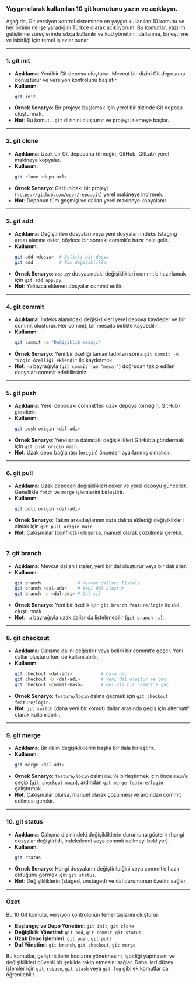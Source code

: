 ###  Yaygın olarak kullanılan 10 git komutunu yazın ve açıklayın.


Aşağıda, Git versiyon kontrol sisteminde en yaygın kullanılan 10 komutu ve her birinin ne işe yaradığını Türkçe olarak açıklıyorum. Bu komutlar, yazılım geliştirme süreçlerinde sıkça kullanılır ve kod yönetimi, dallanma, birleştirme ve işbirliği için temel işlevler sunar.

---

### 1. **git init**
   - **Açıklama**: Yeni bir Git deposu oluşturur. Mevcut bir dizini Git deposuna dönüştürür ve versiyon kontrolünü başlatır.
   - **Kullanım**:
     ```bash
     git init
     ```
   - **Örnek Senaryo**: Bir projeye başlamak için yerel bir dizinde Git deposu oluşturmak.
   - **Not**: Bu komut, `.git` dizinini oluşturur ve projeyi izlemeye başlar.

---

### 2. **git clone**
   - **Açıklama**: Uzak bir Git deposunu (örneğin, GitHub, GitLab) yerel makineye kopyalar.
   - **Kullanım**:
     ```bash
     git clone <depo-url>
     ```
   - **Örnek Senaryo**: GitHub’daki bir projeyi (`https://github.com/user/repo.git`) yerel makineye indirmek.
   - **Not**: Deponun tüm geçmişi ve dalları yerel makineye kopyalanır.

---

### 3. **git add**
   - **Açıklama**: Değiştirilen dosyaları veya yeni dosyaları indeks (staging area) alanına ekler, böylece bir sonraki commit’e hazır hale gelir.
   - **Kullanım**:
     ```bash
     git add <dosya>  # Belirli bir dosya
     git add .        # Tüm değişiklikler
     ```
   - **Örnek Senaryo**: `app.py` dosyasındaki değişiklikleri commit’e hazırlamak için `git add app.py`.
   - **Not**: Yalnızca eklenen dosyalar commit edilir.

---

### 4. **git commit**
   - **Açıklama**: İndeks alanındaki değişiklikleri yerel depoya kaydeder ve bir commit oluşturur. Her commit, bir mesajla birlikte kaydedilir.
   - **Kullanım**:
     ```bash
     git commit -m "Değişiklik mesajı"
     ```
   - **Örnek Senaryo**: Yeni bir özelliği tamamladıktan sonra `git commit -m "Login özelliği eklendi"` ile kaydetmek.
   - **Not**: `-a` bayrağıyla (`git commit -am "mesaj"`) doğrudan takip edilen dosyaları commit edebilirsiniz.

---

### 5. **git push**
   - **Açıklama**: Yerel depodaki commit’leri uzak depoya (örneğin, GitHub) gönderir.
   - **Kullanım**:
     ```bash
     git push origin <dal-adı>
     ```
   - **Örnek Senaryo**: Yerel `main` dalındaki değişiklikleri GitHub’a göndermek için `git push origin main`.
   - **Not**: Uzak depo bağlantısı (`origin`) önceden ayarlanmış olmalıdır.

---

### 6. **git pull**
   - **Açıklama**: Uzak depodan değişiklikleri çeker ve yerel depoyu günceller. Genellikle `fetch` ve `merge` işlemlerini birleştirir.
   - **Kullanım**:
     ```bash
     git pull origin <dal-adı>
     ```
   - **Örnek Senaryo**: Takım arkadaşlarının `main` dalına eklediği değişiklikleri almak için `git pull origin main`.
   - **Not**: Çakışmalar (conflicts) oluşursa, manuel olarak çözülmesi gerekir.

---

### 7. **git branch**
   - **Açıklama**: Mevcut dalları listeler, yeni bir dal oluşturur veya bir dalı siler.
   - **Kullanım**:
     ```bash
     git branch              # Mevcut dalları listele
     git branch <dal-adı>    # Yeni dal oluştur
     git branch -d <dal-adı> # Dal sil
     ```
   - **Örnek Senaryo**: Yeni bir özellik için `git branch feature/login` ile dal oluşturmak.
   - **Not**: `-a` bayrağıyla uzak dallar da listelenebilir (`git branch -a`).

---

### 8. **git checkout**
   - **Açıklama**: Çalışma dalını değiştirir veya belirli bir commit’e geçer. Yeni dallar oluştururken de kullanılabilir.
   - **Kullanım**:
     ```bash
     git checkout <dal-adı>           # Dala geç
     git checkout -b <dal-adı>        # Yeni dal oluştur ve geç
     git checkout <commit-hash>       # Belirli bir commit’e geç
     ```
   - **Örnek Senaryo**: `feature/login` dalına geçmek için `git checkout feature/login`.
   - **Not**: `git switch` (daha yeni bir komut) dallar arasında geçiş için alternatif olarak kullanılabilir.

---

### 9. **git merge**
   - **Açıklama**: Bir dalın değişikliklerini başka bir dala birleştirir.
   - **Kullanım**:
     ```bash
     git merge <dal-adı>
     ```
   - **Örnek Senaryo**: `feature/login` dalını `main`’e birleştirmek için önce `main`’e geçip (`git checkout main`), ardından `git merge feature/login` çalıştırmak.
   - **Not**: Çakışmalar olursa, manuel olarak çözülmesi ve ardından commit edilmesi gerekir.

---

### 10. **git status**
   - **Açıklama**: Çalışma dizinindeki değişikliklerin durumunu gösterir (hangi dosyalar değiştirildi, indekslendi veya commit edilmeyi bekliyor).
   - **Kullanım**:
     ```bash
     git status
     ```
   - **Örnek Senaryo**: Hangi dosyaların değiştirildiğini veya commit’e hazır olduğunu görmek için `git status`.
   - **Not**: Değişikliklerin (staged, unstaged) ve dal durumunun özetini sağlar.

---

### Özet
Bu 10 Git komutu, versiyon kontrolünün temel taşlarını oluşturur:
- **Başlangıç ve Depo Yönetimi**: `git init`, `git clone`
- **Değişiklik Yönetimi**: `git add`, `git commit`, `git status`
- **Uzak Depo İşlemleri**: `git push`, `git pull`
- **Dal Yönetimi**: `git branch`, `git checkout`, `git merge`

Bu komutlar, geliştiricilerin kodlarını yönetmesini, işbirliği yapmasını ve değişiklikleri güvenli bir şekilde takip etmesini sağlar. Daha ileri düzey işlemler için `git rebase`, `git stash` veya `git log` gibi ek komutlar da öğrenilebilir.
